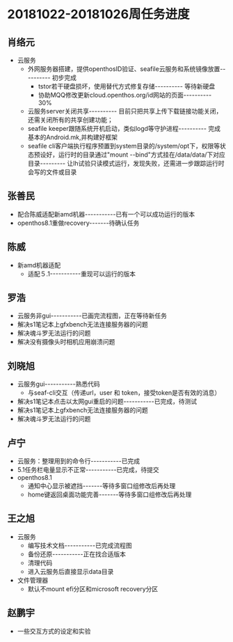 # 20181022-20181026周任务进度

## 肖络元
- 云服务
   - 外网服务器搭建，提供openthosID验证、seafile云服务和系统镜像放置---------- 初步完成
      - tstor若干硬盘损坏，使用替代方式修复存储---------- 等待新硬盘
      - 协助MQQ修改更新cloud.openthos.org/id网站的页面---------- 30%
   - 云服务server关闭共享---------- 目前只把共享上传下载链接功能关闭，还需关闭所有的共享创建功能；
   - seafile keeper跟随系统开机启动，类似logd等守护进程---------- 完成基本的Android.mk,并构建好框架
   - seafile cli客户端执行程序预置到system目录的/system/opt下，权限等状态预设好，运行时的目录通过"mount --bind"方式挂在/data/data/下对应目录--------- 让lh试验只读模式运行，发现失败，还需进一步跟踪运行时会写的文件或目录

## 张善民
- 配合陈威适配新amd机器-----------已有一个可以成功运行的版本
- openthos8.1重做recovery-------待确认任务

## 陈威
- 新amd机器适配
   - 适配５.1-----------重现可以运行的版本

## 罗浩
- 云服务非gui-----------已画完流程图，正在等待新任务
- 解决s1笔记本上gfxbench无法连接服务器的问题
- 解决魂斗罗无法运行的问题
- 解决没有摄像头时相机应用崩溃问题

## 刘晓旭
- 云服务gui-----------熟悉代码
   - 与seaf-cli交互（传递url，user 和 token，接受token是否有效的消息）
- 解决s1笔记本点击以太网gui重启的问题-----------已完成，待测试
- 解决s1笔记本上gfxbench无法连接服务器的问题
- 解决魂斗罗无法运行的问题

## 卢宁
- 云服务：整理用到的命令行-----------已完成
- 5.1任务栏电量显示不正常-----------已完成，待提交
- openthos8.1
   - 通知中心显示被遮挡-------等待多窗口组修改后再处理
   - home键返回桌面功能完善-------等待多窗口组修改后再处理

## 王之旭
- 云服务
   - 编写技术文档-----------已完成流程图
   - 备份还原-----------正在找合适版本
   - 清理代码
   - 进入云服务后直接显示data目录
- 文件管理器
   - 默认不mount efi分区和microsoft recovery分区

## 赵鹏宇
- 一些交互方式的设定和实验
